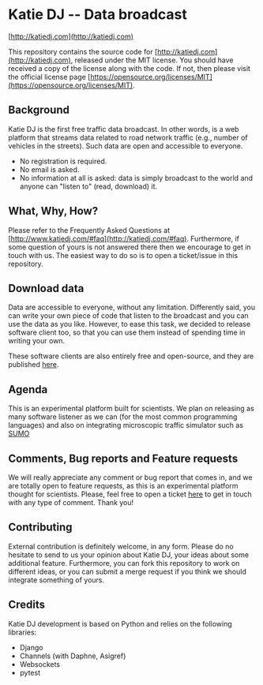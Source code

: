 Katie DJ -- Data broadcast
=============================

[http://katiedj.com](http://katiedj.com)

This repository contains the source code for [http://katiedj.com](http://katiedj.com), released under the MIT license. You should have received a copy of the license along with the code. If not, then please visit the official license page [https://opensource.org/licenses/MIT](https://opensource.org/licenses/MIT).


## Background

Katie DJ is the first free traffic data broadcast. In other words, is a web platform that streams data related to road network traffic (e.g., number of vehicles in the streets). Such data are open and accessible to everyone.

  - No registration is required.
  - No email is asked.
  - No information at all is asked: data is simply broadcast to the world and anyone can "listen to" (read, download) it.


## What, Why, How?

Please refer to the Frequently Asked Questions at [http://www.katiedj.com/#faq](http://katiedj.com/#faq). Furthermore, if some question of yours is not answered there then we encourage to get in touch with us. The easiest way to do so is to open a ticket/issue in this repository.


## Download data

Data are accessible to everyone, without any limitation. Differently said, you can write your own piece of code that listen to the broadcast and you can use the data as you like. However, to ease this task, we decided to release software client too, so that you can use them instead of spending time in writing your own.

These software clients are also entirely free and open-source, and they are published [here](https://github.com/pgrandinetti/katiedj-listeners).


## Agenda

This is an experimental platform built for scientists. We plan on releasing as many software listener as we can (for the most common programming languages) and also on integrating microscopic traffic simulator such as [SUMO](http://sumo.dlr.de/index.html)


## Comments, Bug reports and Feature requests

We will really appreciate any comment or bug report that comes in, and we are totally open to feature requests, as this is an experimental platform thought for scientists. Please, feel free to open a ticket [here](https://github.com/pgrandinetti/katiedj/issues) to get in touch with any type of comment. Thank you!


## Contributing

External contribution is definitely welcome, in any form. Please do no hesitate to send to us your opinion about Katie DJ, your ideas about some additional feature. Furthermore, you can fork this repository to work on different ideas, or you can submit a merge request if you think we should integrate something of yours.


## Credits

Katie DJ development is based on Python and relies on the following libraries:

  - Django
  - Channels (with Daphne, Asigref)
  - Websockets
  - pytest
